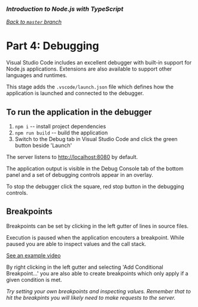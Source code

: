 ### _Introduction to Node.js with TypeScript_

_[Back to `master` branch](https://github.com/DunedinJS/typescript-nodejs-intro)_

# Part 4: Debugging

Visual Studio Code includes an excellent debugger with built-in support for Node.js
applications. Extensions are also available to support other languages and runtimes.

This stage adds the `.vscode/launch.json` file which defines how the application
is launched and connected to the debugger.

## To run the application in the debugger

1. `npm i` -- install project dependencies
1. `npm run build` -- build the application
1. Switch to the Debug tab in Visual Studio Code and click the green button beside 'Launch'

The server listens to [http://localhost:8080](http://localhost:8080) by default.

The application output is visible in the Debug Console tab of the bottom panel
and a set of debugging controls appear in an overlay.

To stop the debugger click the square, red stop button in the debugging controls.

## Breakpoints

Breakpoints can be set by clicking in the left gutter of lines in source files.

Execution is paused when the application encouters a breakpoint.
While paused you are able to inspect values and the call stack.

[See an example video](./readme-assets/vscode-debug.m4v)

By right clicking in the left gutter and selecting 'Add Conditional Breakpoint...'
you are also able to create breakpoints which only apply if a given condition is met.

_Try setting your own breakpoints and inspecting values.
Remember that to hit the breakpints you will likely need to make requests to the server._

